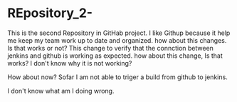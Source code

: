 # REpository_2-
This is the second Repository in GitHab project. 
I like Githup because it help me keep my team work up to date and organized.
how about this changes. Is that works or not?
This change to verify that the connction between jenkins and github is working as expected.
how about this change, Is that works?
I don't know why it is not working? 

How about now? Sofar I am not able to triger a build from github to jenkins.

I don't know what am I doing wrong.
